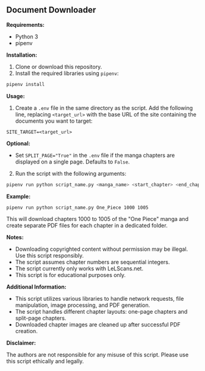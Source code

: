 ## Document Downloader

**Requirements:**

- Python 3
- pipenv

**Installation:**

1. Clone or download this repository.
2. Install the required libraries using `pipenv`:

```bash
pipenv install
```

**Usage:**

1. Create a `.env` file in the same directory as the script. Add the following line, replacing `<target_url>` with the base URL of the site containing the documents you want to target:

```
SITE_TARGET=<target_url>
```

**Optional:**

- Set `SPLIT_PAGE="True"` in the `.env` file if the manga chapters are displayed on a single page. Defaults to `False`.

2. Run the script with the following arguments:

```bash
pipenv run python script_name.py <manga_name> <start_chapter> <end_chapter>
```

**Example:**

```bash
pipenv run python script_name.py One_Piece 1000 1005
```

This will download chapters 1000 to 1005 of the "One Piece" manga and create separate PDF files for each chapter in a dedicated folder.

**Notes:**

- Downloading copyrighted content without permission may be illegal. Use this script responsibly.
- The script assumes chapter numbers are sequential integers.
- The script currently only works with LeLScans.net.
- This script is for educational purposes only.

**Additional Information:**

- This script utilizes various libraries to handle network requests, file manipulation, image processing, and PDF generation.
- The script handles different chapter layouts: one-page chapters and split-page chapters.
- Downloaded chapter images are cleaned up after successful PDF creation.

**Disclaimer:**

The authors are not responsible for any misuse of this script. Please use this script ethically and legally.
